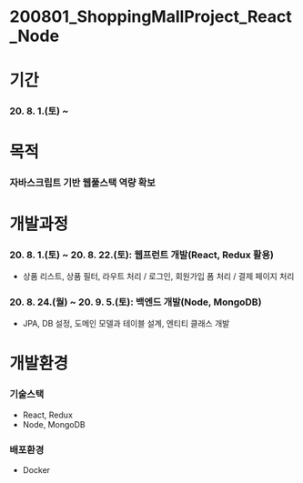 # 200801_ShoppingMallProject_React_Node
##
# 기간
### 20. 8. 1.(토) ~  
#
# 목적
### 자바스크립트 기반 웹풀스택 역량 확보
#
# 개발과정
### 20. 8. 1.(토) ~ 20. 8. 22.(토): 웹프런트 개발(React, Redux 활용)
* 상품 리스트, 상품 필터, 라우트 처리 / 로그인, 회원가입 폼 처리 / 결제 페이지 처리
### 20. 8. 24.(월) ~ 20. 9. 5.(토): 백엔드 개발(Node, MongoDB)
* JPA, DB 설정, 도메인 모델과 테이블 설계, 엔티티 클래스 개발 
#
# 개발환경
### 기술스택
* React, Redux
* Node, MongoDB
### 배포환경
* Docker


